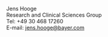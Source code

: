 Jens Hooge  
Research and Clinical Sciences Group  
Tel: +49 30 468 17260  
E-mail: [jens.hooge@bayer.com](mailto:jens.hooge@bayer.com)
